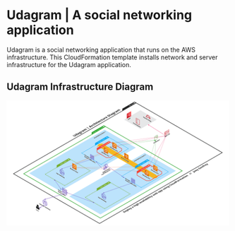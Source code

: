 # Udagram | A social networking application

Udagram is a social networking application that runs on the AWS infrastructure. This CloudFormation template installs network and server infrastructure for the Udagram application.

## Udagram Infrastructure Diagram

<img src="/udagram-infra-diagram.png">
